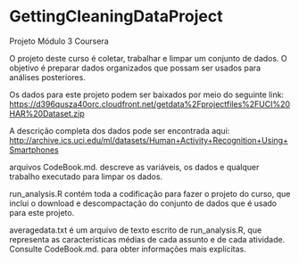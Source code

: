 # GettingCleaningDataProject
Projeto Módulo 3 Coursera

O projeto deste curso é coletar, trabalhar e limpar um conjunto de dados. O objetivo é preparar dados organizados que possam ser usados para análises posteriores.

Os dados para este projeto podem ser baixados por meio do seguinte link: https://d396qusza40orc.cloudfront.net/getdata%2Fprojectfiles%2FUCI%20HAR%20Dataset.zip

A descrição completa dos dados pode ser encontrada aqui: http://archive.ics.uci.edu/ml/datasets/Human+Activity+Recognition+Using+Smartphones

arquivos CodeBook.md. descreve as variáveis, os dados e qualquer trabalho executado para limpar os dados.

run_analysis.R contém toda a codificação para fazer o projeto do curso, que inclui o download e descompactação do conjunto de dados que é usado para este projeto.

averagedata.txt é um arquivo de texto escrito de run_analysis.R, que representa as características médias de cada assunto e de cada atividade. Consulte CodeBook.md. para obter informações mais explícitas.
